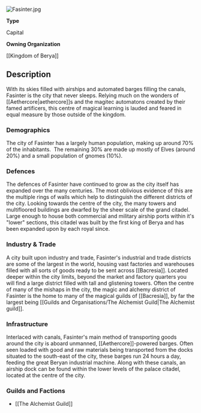 ![](assets/fasinter.jpg "Fasinter.jpg")

**Type**

Capital

**Owning Organization**

[[Kingdom of Berya]]

## Description
With its skies filled with airships and automated barges filling the canals, Fasinter is the city that never sleeps. Relying much on the wonders of [[Aethercore|aethercore]]s  and the magitec automatons created by their famed artificers, this centre of magical learning is lauded and feared in equal measure by those outside of the kingdom. 


### Demographics

The city of Fasinter has a largely human population, making up around 70% of the inhabitants.  The remaining 30% are made up mostly of Elves (around 20%) and a small population of gnomes (10%).

### Defences

The defences of Fasinter have continued to grow as the city itself has expanded over the many centuries. The most oblivious evidence of this are the multiple rings of walls which help to distinguish the different districts of the city. Looking towards the centre of the city, the many towers and multifloored buildings are dwarfed by the sheer scale of the grand citadel. Large enough to house both commercial and military airship ports within it's "lower" sections, this citadel was built by the first king of Berya and has been expanded upon by each royal since.

### Industry & Trade

A city built upon industry and trade, Fasinter's industrial and trade districts are some of the largest in the world, housing vast factories and warehouses filled with all sorts of goods ready to be sent across [[Bacresia]]. Located deeper within the city limits, beyond the market and factory quarters you will find a large district filled with tall and glistening towers. Often the centre of many of the mishaps in the city, the magic and alchemy district of Fasinter is the home to many of the magical guilds of [[Bacresia]], by far the largest being [[Guilds and Organisations/The Alchemist Guild|The Alchemist guild]].

### Infrastructure

Interlaced with canals, Fasinter's main method of transporting goods around the city is aboard unmanned, [[Aethercore]]-powered barges. Often seen loaded with good and raw materials being transported from the docks situated to the south-east of the city, these barges run 24 hours a day, feeding the great Beryan industrial machine. Along with these canals, an airship dock can be found within the lower levels of the palace citadel, located at the centre of the city.


### Guilds and Factions

*   [[The Alchemist Guild]]

